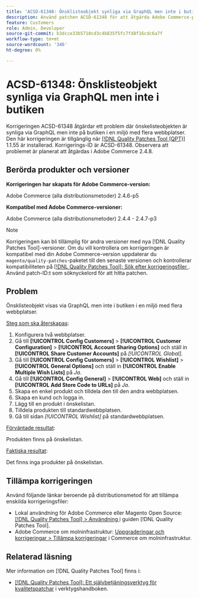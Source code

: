 ```yaml
---
title: 'ACSD-61348: Önsklisteobjekt synliga via GraphQL men inte i butiken'
description: Använd patchen ACSD-61348 för att åtgärda Adobe Commerce-problemet där önskelisteobjekten är synliga via GraphQL men inte på butiken i en miljö med flera webbplatser.
feature: Customers
role: Admin, Developer
source-git-commit: b3dcce33b5710cd3c4b835f5fc7fd8f16cdc6a7f
workflow-type: tm+mt
source-wordcount: '346'
ht-degree: 0%

---
```


# ACSD-61348: Önsklisteobjekt synliga via GraphQL men inte i butiken

Korrigeringen ACSD-61348 åtgärdar ett problem där önskelisteobjekten är synliga via GraphQL men inte på butiken i en miljö med flera webbplatser. Den här korrigeringen är tillgänglig när [[!DNL Quality Patches Tool (QPT)]](/help/tools/quality-patches-tool/quality-patches-tool-to-self-serve-quality-patches.md) 1.1.55 är installerad. Korrigerings-ID är ACSD-61348. Observera att problemet är planerat att åtgärdas i Adobe Commerce 2.4.8.

## Berörda produkter och versioner

**Korrigeringen har skapats för Adobe Commerce-version:**

Adobe Commerce (alla distributionsmetoder) 2.4.6-p5

**Kompatibel med Adobe Commerce-versioner:**

Adobe Commerce (alla distributionsmetoder) 2.4.4 - 2.4.7-p3

>[!NOTE]
>
>Korrigeringen kan bli tillämplig för andra versioner med nya [!DNL Quality Patches Tool]-versioner. Om du vill kontrollera om korrigeringen är kompatibel med din Adobe Commerce-version uppdaterar du `magento/quality-patches`-paketet till den senaste versionen och kontrollerar kompatibiliteten på [[!DNL Quality Patches Tool]: Sök efter korrigeringsfiler ](https://experienceleague.adobe.com/tools/commerce-quality-patches/index.html?lang=sv-SE). Använd patch-ID:t som söknyckelord för att hitta patchen.

## Problem

Önsklisteobjekt visas via GraphQL men inte i butiken i en miljö med flera webbplatser.

<u>Steg som ska återskapas</u>:

1. Konfigurera två webbplatser.
1. Gå till **[!UICONTROL Config Customers]** > **[!UICONTROL Customer Configuration]** > **[!UICONTROL Account Sharing Options]** och ställ in **[!UICONTROL Share Customer Accounts]** på *[!UICONTROL Global]*.
1. Gå till **[!UICONTROL Config Customers]** > **[!UICONTROL Wishlist]** > **[!UICONTROL General Options]** och ställ in **[!UICONTROL Enable Multiple Wish Lists]** på *Ja*.
1. Gå till **[!UICONTROL Config General]** > **[!UICONTROL Web]** och ställ in **[!UICONTROL Add Store Code to URLs]** på *Ja*.
1. Skapa en enkel produkt och tilldela den till den andra webbplatsen.
1. Skapa en kund och logga in.
1. Lägg till en produkt i önskelistan.
1. Tilldela produkten till standardwebbplatsen.
1. Gå till sidan *[!UICONTROL Wishlist]* på standardwebbplatsen.

<u>Förväntade resultat</u>:

Produkten finns på önskelistan.

<u>Faktiska resultat</u>:

Det finns inga produkter på önskelistan.

## Tillämpa korrigeringen

Använd följande länkar beroende på distributionsmetod för att tillämpa enskilda korrigeringsfiler:

* Lokal användning för Adobe Commerce eller Magento Open Source: [[!DNL Quality Patches Tool] > Användning ](/help/tools/quality-patches-tool/usage.md) i guiden [!DNL Quality Patches Tool].
* Adobe Commerce om molninfrastruktur: [Uppgraderingar och korrigeringar > Tillämpa korrigeringar](https://experienceleague.adobe.com/docs/commerce-cloud-service/user-guide/develop/upgrade/apply-patches.html?lang=sv-SE) i Commerce om molninfrastruktur.

## Relaterad läsning

Mer information om [!DNL Quality Patches Tool] finns i:

* [[!DNL Quality Patches Tool]: Ett självbetjäningsverktyg för kvalitetspatchar](/help/tools/quality-patches-tool/quality-patches-tool-to-self-serve-quality-patches.md) i verktygshandboken.
